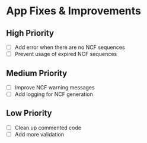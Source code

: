 # App Fixes & Improvements

## High Priority
- [ ] Add error when there are no NCF sequences
- [ ] Prevent usage of expired NCF sequences

## Medium Priority  
- [ ] Improve NCF warning messages
- [ ] Add logging for NCF generation

## Low Priority
- [ ] Clean up commented code
- [ ] Add more validation
